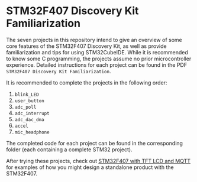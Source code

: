 # STM32F407 Discovery Kit Familiarization

The seven projects in this repository intend to give an overview of some core features of the STM32F407 Discovery Kit, as well as provide familiarization and tips for using STM32CubeIDE. While it is recommended to know some C programming, the projects assume no prior microcontroller experience. Detailed instructions for each project can be found in the PDF `STM32F407 Discovery Kit Familiarization`.

It is recommended to complete the projects in the following order:

1. `blink_LED`
2. `user_button`
3. `adc_poll`
4. `adc_interrupt`
5. `adc_dac_dma`
6. `accel`
7. `mic_headphone`

The completed code for each project can be found in the corresponding folder (each containing a complete STM32 project).

After trying these projects, check out [STM32F407 with TFT LCD and MQTT](https://github.com/zvdv/STM32F407-TFT-LCD-MQTT) for examples of how you might design a standalone product with the STM32F407.
